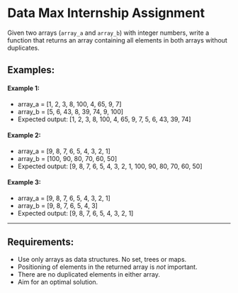 # Data Max Internship Assignment

Given two arrays (`array_a` and `array_b`) with integer numbers, write a function that returns an array containing all elements in both arrays without duplicates.

## Examples:

#### Example 1:
* array_a = [1, 2, 3, 8, 100, 4, 65, 9, 7]
* array_b = [5, 6, 43, 8, 39, 74, 9, 100]
* Expected output: [1, 2, 3, 8, 100, 4, 65, 9, 7, 5, 6, 43, 39, 74]

#### Example 2:
* array_a = [9, 8, 7, 6, 5, 4, 3, 2, 1]
* array_b = [100, 90, 80, 70, 60, 50]
* Expected output: [9, 8, 7, 6, 5, 4, 3, 2, 1, 100, 90, 80, 70, 60, 50]

#### Example 3:
* array_a = [9, 8, 7, 6, 5, 4, 3, 2, 1]
* array_b = [9, 8, 7, 6, 5, 4, 3]
* Expected output: [9, 8, 7, 6, 5, 4, 3, 2, 1]

---

## Requirements:
* Use only arrays as data structures. No set, trees or maps.
* Positioning of elements in the returned array is *not* important.
* There are no duplicated elements in either array.
* Aim for an optimal solution.
